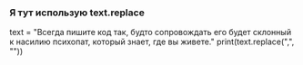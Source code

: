 

### Я тут использую text.replace

text = "Всегда пишите код так, будто сопровождать его будет склонный к насилию психопат, который знает, где вы живете."
print(text.replace(",", ""))
